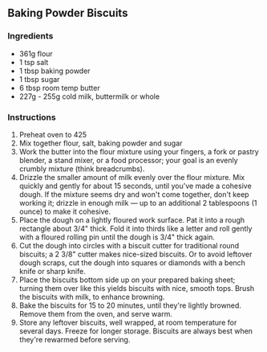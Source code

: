 ## Baking Powder Biscuits


### Ingredients
* 361g flour
* 1 tsp salt
* 1 tbsp baking powder
* 1 tbsp sugar
* 6 tbsp room temp butter
* 227g - 255g cold milk, buttermilk or whole

### Instructions

1. Preheat oven to 425
1. Mix together flour, salt, baking powder and sugar
1. Work the butter into the flour mixture using your fingers, a fork or pastry blender, a stand mixer, or a food processor; your goal is an evenly crumbly mixture (think breadcrumbs).
1. Drizzle the smaller amount of milk evenly over the flour mixture. Mix quickly and gently for about 15 seconds, until you've made a cohesive dough. If the mixture seems dry and won't come together, don't keep working it; drizzle in enough milk — up to an additional 2 tablespoons (1 ounce) to make it cohesive.
1. Place the dough on a lightly floured work surface. Pat it into a rough rectangle about 3/4" thick. Fold it into thirds like a letter and roll gently with a floured rolling pin until the dough is 3/4" thick again.
1. Cut the dough into circles with a biscuit cutter for traditional round biscuits; a 2 3/8" cutter makes nice-sized biscuits. Or to avoid leftover dough scraps, cut the dough into squares or diamonds with a bench knife or sharp knife.
1. Place the biscuits bottom side up on your prepared baking sheet; turning them over like this yields biscuits with nice, smooth tops. Brush the biscuits with milk, to enhance browning.
1. Bake the biscuits for 15 to 20 minutes, until they're lightly browned. Remove them from the oven, and serve warm.
1. Store any leftover biscuits, well wrapped, at room temperature for several days. Freeze for longer storage. Biscuits are always best when they're rewarmed before serving.
